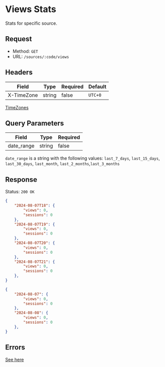 # Views Stats
Stats for specific source.

## Request
- Method: `GET`
- URL: `/sources/:code/views`

## Headers
| Field | Type | Required | Default |
| ----- | ---- | -------- | ------- |
| X-TimeZone | string | false | `UTC+0` |

[TimeZones](../../../packages/backend/readme.md#timezones)

## Query Parameters
| Field | Type | Required |
| ----- | ---- | -------- |
| date_range | string | false |

`date_range` is a string with the following values:
`last_7_days`, `last_15_days`, `last_30_days`, `last_month`, `last_2_months`,`last_3_months`

## Response
Status: `200 OK`
```json
{
    "2024-08-07T18": {
        "views": 0,
        "sessions": 0
    },
    "2024-08-07T19": {
        "views": 0,
        "sessions": 0
    },
    "2024-08-07T20": {
        "views": 0,
        "sessions": 0
    },
    "2024-08-07T21": {
        "views": 0,
        "sessions": 0
    },
}
```
```json
{
    "2024-08-07": {
        "views": 0,
        "sessions": 0
    },
    "2024-08-08": {
        "views": 0,
        "sessions": 0
    },
}
```

## Errors
[See here](../../response/error.md)